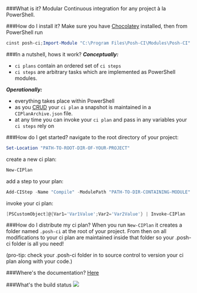 ###What is it?
Modular Continuous integration for any project à la PowerShell.

###How do I install it?
Make sure you have [Chocolatey](https://chocolatey.org) installed, then from PowerShell run
```POWERSHELL
cinst posh-ci;Import-Module "C:\Program Files\Posh-CI\Modules\Posh-CI" -Force
```
###In a nutshell, hows it work?
***Conceptually:***
- `ci plans` contain an ordered set of `ci steps`
- `ci steps` are arbitrary tasks which are implemented as PowerShell modules.

***Operationally:***
- everything takes place within PowerShell
- as you [CRUD](http://en.wikipedia.org/wiki/Create,_read,_update_and_delete) your `ci plan` a snapshot is maintained in a `CIPlanArchive.json` file.
- at any time you can invoke your `ci plan` and pass in any variables your `ci steps` rely on

###How do I get started?
navigate to the root directory of your project:
```POWERSHELL
Set-Location "PATH-TO-ROOT-DIR-OF-YOUR-PROJECT"
```
create a new ci plan:
```POWERSHELL
New-CIPlan
```
add a step to your plan:
```POWERSHELL
Add-CIStep -Name "Compile" -ModulePath "PATH-TO-DIR-CONTAINING-MODULE"
```
invoke your ci plan:
```POWERSHELL
[PSCustomObject]@{Var1='Var1Value';Var2='Var2Value'} | Invoke-CIPlan
```

###How do I distribute my ci plan?
When you run `New-CIPlan` it creates a folder named `.posh-ci` at the root of your project. From then on all modifications to your ci plan are maintained inside that folder so your .posh-ci folder is all you need!

(pro-tip: check your .posh-ci folder in to source control to version your ci plan along with your code.)

###Where's the documentation?
[Here](Docs)

###What's the build status
![](https://ci.appveyor.com/api/projects/status/ay2uucfxymlgk2ni?svg=true)

